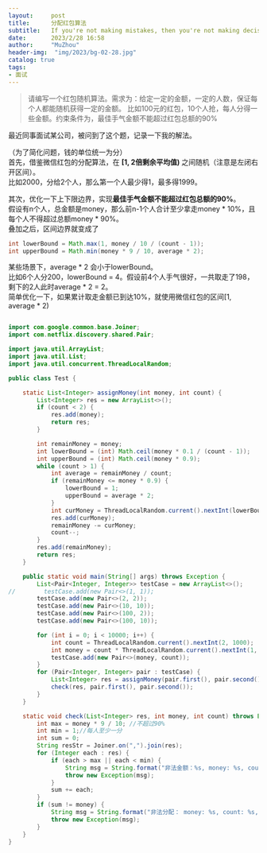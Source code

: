 ```yaml
---
layout:     post
title:      分配红包算法
subtitle:   If you're not making mistakes, then you're not making decisions.
date:       2023/2/28 16:58
author:     "MuZhou"
header-img:  "img/2023/bg-02-28.jpg"
catalog: true
tags:
- 面试
---
```


> 请编写一个红包随机算法。需求为：给定一定的金额，一定的人数，保证每个人都能随机获得一定的金额。
比如100元的红包，10个人抢，每人分得一些金额。约束条件为，最佳手气金额不能超过红包总额的90%

最近同事面试某公司，被问到了这个题，记录一下我的解法。

（为了简化问题，钱的单位统一为分）   
首先，借鉴微信红包的分配算法，在 **[1, 2倍剩余平均值)** 之间随机（注意是左闭右开区间）。  
比如2000，分给2个人，那么第一个人最少得1，最多得1999。

其次，优化一下上下限边界，实现**最佳手气金额不能超过红包总额的90%**。  
假设有n个人，总金额是money，那么前n-1个人合计至少拿走money * 10%，且每个人不得超过总额money * 90%。   
叠加之后，区间边界就变成了
```java
int lowerBound = Math.max(1, money / 10 / (count - 1));
int upperBound = Math.min(money * 9 / 10, average * 2);
```
某些场景下，average * 2 会小于lowerBound。    
比如6个人分200，lowerBound = 4。假设前4个人手气很好，一共取走了198，剩下的2人此时average * 2 = 2。    
简单优化一下，如果累计取走金额已到达10%，就使用微信红包的区间[1, average * 2)

```java

import com.google.common.base.Joiner;
import com.netflix.discovery.shared.Pair;

import java.util.ArrayList;
import java.util.List;
import java.util.concurrent.ThreadLocalRandom;

public class Test {

    static List<Integer> assignMoney(int money, int count) {
        List<Integer> res = new ArrayList<>();
        if (count < 2) {
            res.add(money);
            return res;
        }

        int remainMoney = money;
        int lowerBound = (int) Math.ceil(money * 0.1 / (count - 1));
        int upperBound = (int) Math.ceil(money * 0.9);
        while (count > 1) {
            int average = remainMoney / count;
            if (remainMoney <= money * 0.9) {
                lowerBound = 1;
                upperBound = average * 2;
            }
            int curMoney = ThreadLocalRandom.current().nextInt(lowerBound, Math.min(average * 2, upperBound));
            res.add(curMoney);
            remainMoney -= curMoney;
            count--;
        }
        res.add(remainMoney);
        return res;
    }

    public static void main(String[] args) throws Exception {
        List<Pair<Integer, Integer>> testCase = new ArrayList<>();
//        testCase.add(new Pair<>(1, 1));
        testCase.add(new Pair<>(2, 2));
        testCase.add(new Pair<>(10, 10));
        testCase.add(new Pair<>(100, 2));
        testCase.add(new Pair<>(100, 10));

        for (int i = 0; i < 10000; i++) {
            int count = ThreadLocalRandom.current().nextInt(2, 1000);
            int money = count * ThreadLocalRandom.current().nextInt(1, 1000);
            testCase.add(new Pair<>(money, count));
        }
        for (Pair<Integer, Integer> pair : testCase) {
            List<Integer> res = assignMoney(pair.first(), pair.second());
            check(res, pair.first(), pair.second());
        }
    }

    static void check(List<Integer> res, int money, int count) throws Exception {
        int max = money * 9 / 10; //不超过90%
        int min = 1;//每人至少一分
        int sum = 0;
        String resStr = Joiner.on(",").join(res);
        for (Integer each : res) {
            if (each > max || each < min) {
                String msg = String.format("非法金额：%s, money: %s, count: %s, res: %s", each, money, count, resStr);
                throw new Exception(msg);
            }
            sum += each;
        }
        if (sum != money) {
            String msg = String.format("非法分配： money: %s, count: %s, res: %s", money, count, resStr);
            throw new Exception(msg);
        }
    }
}

```